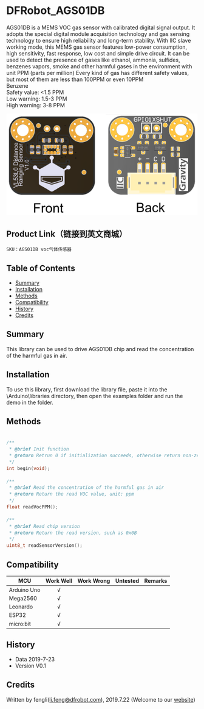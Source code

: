 # DFRobot_AGS01DB
AGS01DB is a MEMS VOC gas sensor with calibrated digital signal output. It adopts the special digital module acquisition technology and gas sensing technology to ensure high reliability and long-term stability. With IIC slave working mode, this MEMS gas sensor features low-power consumption, high sensitivity, fast response, low cost and simple drive circuit. It can be used to detect the presence of gases like ethanol, ammonia, sulfides, benzenes vapors, smoke and other harmful gases in the environment with unit PPM (parts per million)
Every kind of gas has different safety values, but most of them are less than 100PPM or even 10PPM<br>
Benzene <br>
Safety value: <1.5 PPM<br>
Low warning: 1.5-3 PPM<br>
High warning: 3-8 PPM<br>
 
![正反面svg效果图](https://github.com/ouki-wang/DFRobot_Sensor/raw/master/resources/images/SEN0245svg1.png)


## Product Link（链接到英文商城）
    SKU：AGS01DB voc气体传感器
   
## Table of Contents

* [Summary](#summary)
* [Installation](#installation)
* [Methods](#methods)
* [Compatibility](#compatibility)
* [History](#history)
* [Credits](#credits)

## Summary

This library can be used to drive AGS01DB chip and read the concentration of the harmful gas in air.

## Installation

To use this library, first download the library file, paste it into the \Arduino\libraries directory, then open the examples folder and run the demo in the folder.

## Methods

```C++
    
/**
 * @brief Init function
 * @return Retrun 0 if initialization succeeds, otherwise return non-zero and error code
 */
int begin(void);
    
/**
 * @brief Read the concentration of the harmful gas in air
 * @return Return the read VOC value, unit: ppm
 */
float readVocPPM();
    
/**
 * @brief Read chip version
 * @return Return the read version, such as 0x0B
 */
uint8_t readSensorVersion();
```

## Compatibility

MCU                | Work Well    | Work Wrong   | Untested    | Remarks
------------------ | :----------: | :----------: | :---------: | -----
Arduino Uno        |      √       |              |             | 
Mega2560        |      √       |              |             | 
Leonardo        |      √       |              |             | 
ESP32        |      √       |              |             | 
micro:bit        |      √       |              |             | 


## History

- Data 2019-7-23
- Version V0.1


## Credits

Written by fengli(li.feng@dfrobot.com), 2019.7.22 (Welcome to our [website](https://www.dfrobot.com/))






